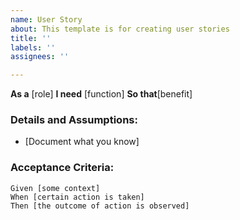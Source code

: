 ```yaml
---
name: User Story
about: This template is for creating user stories
title: ''
labels: ''
assignees: ''

---
```


**As a** [role]
**I need** [function]
**So that**[benefit]

### Details and Assumptions:
* [Document what you know]

### Acceptance Criteria:

```gherkin
Given [some context]
When [certain action is taken]
Then [the outcome of action is observed]
```
